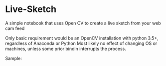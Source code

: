 # Live-Sketch
A simple notebook that uses Open CV to create a live sketch from your web cam feed

Only basic requirement would be an OpenCV installation with python 3.5+, regardless of Anaconda or Python
Most likely no effect of changing OS or machines, unless some prior bindin interrupts the process.

Sample:
